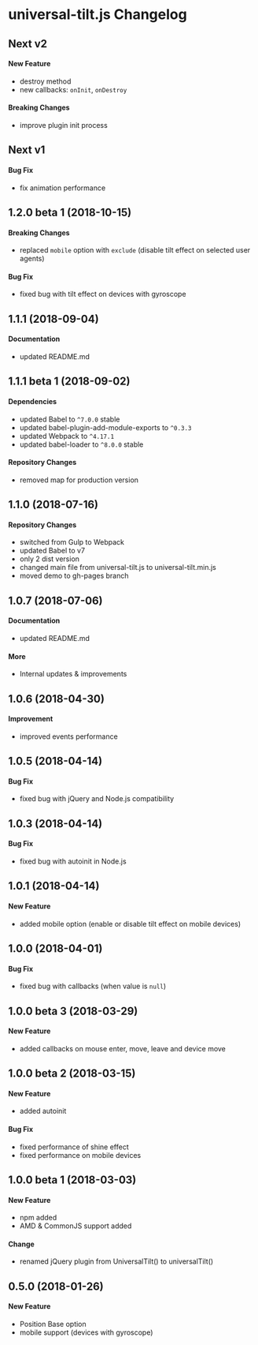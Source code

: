 # universal-tilt.js Changelog

## Next v2
#### New Feature
- destroy method
- new callbacks: `onInit`, `onDestroy`

#### Breaking Changes
- improve plugin init process

## Next v1
#### Bug Fix
- fix animation performance

## 1.2.0 beta 1 (2018-10-15)
#### Breaking Changes
- replaced `mobile` option with `exclude` (disable tilt effect on selected user agents)

#### Bug Fix
- fixed bug with tilt effect on devices with gyroscope

## 1.1.1 (2018-09-04)
#### Documentation
- updated README.md

## 1.1.1 beta 1 (2018-09-02)
#### Dependencies
- updated Babel to `^7.0.0` stable
- updated babel-plugin-add-module-exports to `^0.3.3`
- updated Webpack to `^4.17.1`
- updated babel-loader to `^8.0.0` stable

#### Repository Changes
- removed map for production version

## 1.1.0 (2018-07-16)
#### Repository Changes
- switched from Gulp to Webpack
- updated Babel to v7
- only 2 dist version
- changed main file from universal-tilt.js to universal-tilt.min.js
- moved demo to gh-pages branch

## 1.0.7 (2018-07-06)
#### Documentation
- updated README.md

#### More
- Internal updates & improvements

## 1.0.6 (2018-04-30)
#### Improvement
- improved events performance

## 1.0.5 (2018-04-14)
#### Bug Fix
- fixed bug with jQuery and Node.js compatibility

## 1.0.3 (2018-04-14)
#### Bug Fix
- fixed bug with autoinit in Node.js

## 1.0.1 (2018-04-14)
#### New Feature
- added mobile option (enable or disable tilt effect on mobile devices)

## 1.0.0 (2018-04-01)
#### Bug Fix
- fixed bug with callbacks (when value is `null`)

## 1.0.0 beta 3 (2018-03-29)
#### New Feature
- added callbacks on mouse enter, move, leave and device move

## 1.0.0 beta 2 (2018-03-15)
#### New Feature
- added autoinit

#### Bug Fix
- fixed performance of shine effect
- fixed performance on mobile devices

## 1.0.0 beta 1 (2018-03-03)
#### New Feature
- npm added
- AMD & CommonJS support added

#### Change
- renamed jQuery plugin from UniversalTilt() to universalTilt()

## 0.5.0 (2018-01-26)
#### New Feature
- Position Base option
- mobile support (devices with gyroscope)
